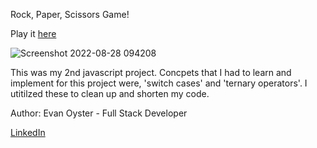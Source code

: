 Rock, Paper, Scissors Game!

Play it [here](https://quietoutthere.github.io/rock_paper_scissors_game/)

![Screenshot 2022-08-28 094208](https://user-images.githubusercontent.com/108839805/187076869-ae34086c-b037-40ff-8f9b-9fc7c9bc217b.png)

This was my 2nd javascript project. Concpets that I had to learn and implement for this project were, 'switch cases' and 'ternary operators'. I utitilzed these to clean up and shorten my code.

Author: Evan Oyster - Full Stack Developer 

[LinkedIn](https://www.linkedin.com/feed/)
